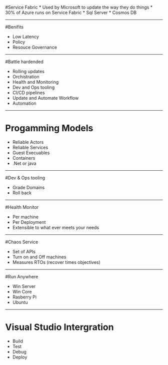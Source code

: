 #Service Fabric
    * Used by Microsoft to update the way they do things
    * 30% of Azure runs on Service Fabric
        * Sql Server
        * Cosmos DB

---
#Benifits
 * Low Latency
 * Policy 
 * Resouce Governance

---
#Battle hardended
* Rolling updates
* Orchistration
* Health and Monitoring
* Dev and Ops tooling
* CI/CD pipelines
* Update and Automate Workflow
* Automation

---
# Progamming Models
* Reliable Actors
* Reliable Services
* Guest Execuables
* Containers
* .Net or java
---
#Dev & Ops tooling
* Grade Domains
* Roll back

---
#Health Monitor
 * Per machine
 * Per Deployment
 * Extensible to what ever meets your needs

---
#Chaos Service
 * Set of APIs
 * Turn on and Off machines
 * Measures RTOs (recover times objectives)

---
#Run Anywhere
* Win Server
* Win Core
* Rasberry Pi
* Ubuntu
---
# Visual Studio Intergration
 * Build 
 * Test
 * Debug
 * Deploy
